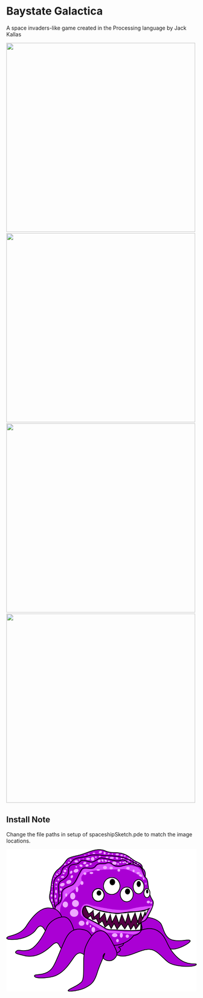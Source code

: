 # Baystate Galactica
A space invaders-like game created in the Processing language
by Jack Kallas

<img src="https://user-images.githubusercontent.com/39398421/46102753-1455e580-c19d-11e8-83bb-0e9474e801f0.png" width="500" height="500" >
<img src="https://user-images.githubusercontent.com/39398421/46102766-1c158a00-c19d-11e8-8aee-ffea2574eeec.png" width="500" height="500" >
<img src="https://user-images.githubusercontent.com/39398421/46102774-1fa91100-c19d-11e8-8e36-9b1c3c8f2ed8.png" width="500" height="500" >
<img src="https://user-images.githubusercontent.com/39398421/46102779-233c9800-c19d-11e8-98f4-5dda83b473e0.png" width="500" height="500" >

## Install Note
Change the file paths in setup of spaceshipSketch.pde to match the image locations.

![alt text](/superMonster.png)
